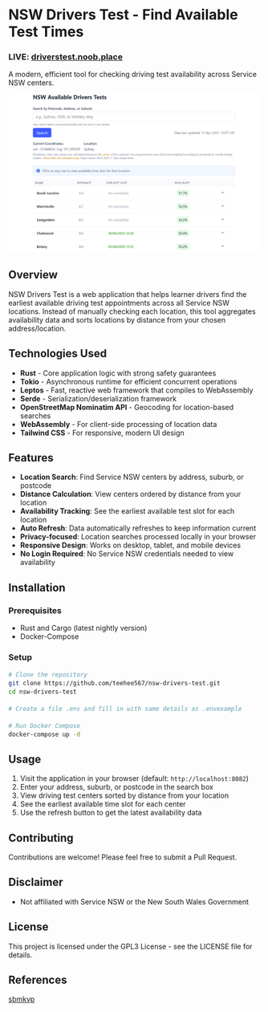# NSW Drivers Test - Find Available Test Times

### LIVE: [driverstest.noob.place](https://driverstest.noob.place)

A modern, efficient tool for checking driving test availability across Service NSW centers.

![Home Page](dev/images/homepage.png)

## Overview

NSW Drivers Test is a web application that helps learner drivers find the earliest available driving test appointments across all Service NSW locations. Instead of manually checking each location, this tool aggregates availability data and sorts locations by distance from your chosen address/location.

## Technologies Used

- **Rust** - Core application logic with strong safety guarantees
- **Tokio** - Asynchronous runtime for efficient concurrent operations
- **Leptos** - Fast, reactive web framework that compiles to WebAssembly
- **Serde** - Serialization/deserialization framework
- **OpenStreetMap Nominatim API** - Geocoding for location-based searches
- **WebAssembly** - For client-side processing of location data
- **Tailwind CSS** - For responsive, modern UI design

## Features

- **Location Search**: Find Service NSW centers by address, suburb, or postcode
- **Distance Calculation**: View centers ordered by distance from your location
- **Availability Tracking**: See the earliest available test slot for each location
- **Auto Refresh**: Data automatically refreshes to keep information current
- **Privacy-focused**: Location searches processed locally in your browser
- **Responsive Design**: Works on desktop, tablet, and mobile devices
- **No Login Required**: No Service NSW credentials needed to view availability

## Installation

### Prerequisites

- Rust and Cargo (latest nightly version)
- Docker-Compose 

### Setup

```bash
# Clone the repository
git clone https://github.com/teehee567/nsw-drivers-test.git
cd nsw-drivers-test

# Create a file .env and fill in with same details as .envexample

# Run Docker Compose
docker-compose up -d

```

## Usage

1. Visit the application in your browser (default: `http://localhost:8082`)
2. Enter your address, suburb, or postcode in the search box
3. View driving test centers sorted by distance from your location
4. See the earliest available time slot for each center
5. Use the refresh button to get the latest availability data

## Contributing

Contributions are welcome! Please feel free to submit a Pull Request.

## Disclaimer

- Not affiliated with Service NSW or the New South Wales Government

## License

This project is licensed under the GPL3 License - see the LICENSE file for details.

## References
[sbmkvp](https://github.com/sbmkvp/rta_booking_information)
